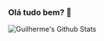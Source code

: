### Olá tudo bem? 👋


<img align="left" alt="Guilherme's Github Stats" src="https://github-readme-stats.vercel.app/api?username=guilhermeais&show_icons=true&theme=radical" ></img>